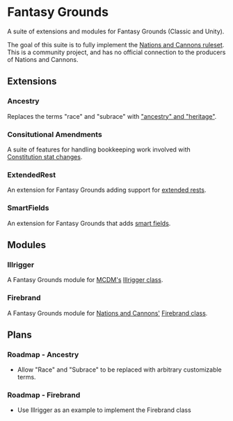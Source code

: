 # Fantasy Grounds

A suite of extensions and modules for Fantasy Grounds (Classic and Unity).

The goal of this suite is to fully implement the [Nations and Cannons ruleset](https://nationsandcannons.com/). This is a community project, and has no official connection to the producers of Nations and Cannons.

## Extensions

### Ancestry

Replaces the terms "race" and "subrace" with ["ancestry" and "heritage"](./extensions/Ancestry/README.md).

### Consitutional Amendments

A suite of features for handling bookkeeping work involved with [Constitution stat changes](extensions/ConstitutionalAmendments/README.md).

### ExtendedRest

An extension for Fantasy Grounds adding support for [extended rests](./extensions/ExtendedRest/README.md).


### SmartFields

An extension for Fantasy Grounds that adds [smart fields](./extensions/SmartFields/README.md).

## Modules

### Illrigger

A Fantasy Grounds module for [MCDM's](https://www.mcdmproductions.com/) [Illrigger class](./modules/Illrigger/README.md).

### Firebrand

A Fantasy Grounds module for [Nations and Cannons'](https://nationsandcannons.com/) [Firebrand class](./modules/Firebrand/README.md).

## Plans

### Roadmap - Ancestry

- Allow "Race" and "Subrace" to be replaced with arbitrary customizable terms.

### Roadmap - Firebrand

- Use Illrigger as an example to implement the Firebrand class
